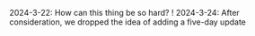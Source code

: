 2024-3-22: How can this thing be so hard? !
2024-3-24: After consideration, we dropped the idea of adding a five-day update
